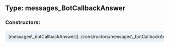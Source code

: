 ## Type: messages\_BotCallbackAnswer  

### Constructors:

<style>
.container {
    width: auto;
    overflow-x: auto;
    white-space: nowrap;
    background: #ecf3f8;
    padding: 10px;
}
</style>
<div class="container">
[messages\_botCallbackAnswer](../constructors/messages\_botCallbackAnswer.md)  

</div>